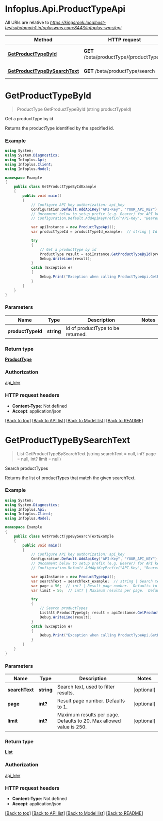 # Infoplus.Api.ProductTypeApi

All URIs are relative to *https://kingsrook.localhost-testsubdomain1.infopluswms.com:8443/infoplus-wms/api*

Method | HTTP request | Description
------------- | ------------- | -------------
[**GetProductTypeById**](ProductTypeApi.md#getproducttypebyid) | **GET** /beta/productType/{productTypeId} | Get a productType by id
[**GetProductTypeBySearchText**](ProductTypeApi.md#getproducttypebysearchtext) | **GET** /beta/productType/search | Search productTypes


<a name="getproducttypebyid"></a>
# **GetProductTypeById**
> ProductType GetProductTypeById (string productTypeId)

Get a productType by id

Returns the productType identified by the specified id.

### Example
```csharp
using System;
using System.Diagnostics;
using Infoplus.Api;
using Infoplus.Client;
using Infoplus.Model;

namespace Example
{
    public class GetProductTypeByIdExample
    {
        public void main()
        {
            // Configure API key authorization: api_key
            Configuration.Default.AddApiKey("API-Key", "YOUR_API_KEY");
            // Uncomment below to setup prefix (e.g. Bearer) for API key, if needed
            // Configuration.Default.AddApiKeyPrefix("API-Key", "Bearer");

            var apiInstance = new ProductTypeApi();
            var productTypeId = productTypeId_example;  // string | Id of productType to be returned.

            try
            {
                // Get a productType by id
                ProductType result = apiInstance.GetProductTypeById(productTypeId);
                Debug.WriteLine(result);
            }
            catch (Exception e)
            {
                Debug.Print("Exception when calling ProductTypeApi.GetProductTypeById: " + e.Message );
            }
        }
    }
}
```

### Parameters

Name | Type | Description  | Notes
------------- | ------------- | ------------- | -------------
 **productTypeId** | **string**| Id of productType to be returned. | 

### Return type

[**ProductType**](ProductType.md)

### Authorization

[api_key](../README.md#api_key)

### HTTP request headers

 - **Content-Type**: Not defined
 - **Accept**: application/json

[[Back to top]](#) [[Back to API list]](../README.md#documentation-for-api-endpoints) [[Back to Model list]](../README.md#documentation-for-models) [[Back to README]](../README.md)

<a name="getproducttypebysearchtext"></a>
# **GetProductTypeBySearchText**
> List<ProductType> GetProductTypeBySearchText (string searchText = null, int? page = null, int? limit = null)

Search productTypes

Returns the list of productTypes that match the given searchText.

### Example
```csharp
using System;
using System.Diagnostics;
using Infoplus.Api;
using Infoplus.Client;
using Infoplus.Model;

namespace Example
{
    public class GetProductTypeBySearchTextExample
    {
        public void main()
        {
            // Configure API key authorization: api_key
            Configuration.Default.AddApiKey("API-Key", "YOUR_API_KEY");
            // Uncomment below to setup prefix (e.g. Bearer) for API key, if needed
            // Configuration.Default.AddApiKeyPrefix("API-Key", "Bearer");

            var apiInstance = new ProductTypeApi();
            var searchText = searchText_example;  // string | Search text, used to filter results. (optional) 
            var page = 56;  // int? | Result page number.  Defaults to 1. (optional) 
            var limit = 56;  // int? | Maximum results per page.  Defaults to 20.  Max allowed value is 250. (optional) 

            try
            {
                // Search productTypes
                List&lt;ProductType&gt; result = apiInstance.GetProductTypeBySearchText(searchText, page, limit);
                Debug.WriteLine(result);
            }
            catch (Exception e)
            {
                Debug.Print("Exception when calling ProductTypeApi.GetProductTypeBySearchText: " + e.Message );
            }
        }
    }
}
```

### Parameters

Name | Type | Description  | Notes
------------- | ------------- | ------------- | -------------
 **searchText** | **string**| Search text, used to filter results. | [optional] 
 **page** | **int?**| Result page number.  Defaults to 1. | [optional] 
 **limit** | **int?**| Maximum results per page.  Defaults to 20.  Max allowed value is 250. | [optional] 

### Return type

[**List<ProductType>**](ProductType.md)

### Authorization

[api_key](../README.md#api_key)

### HTTP request headers

 - **Content-Type**: Not defined
 - **Accept**: application/json

[[Back to top]](#) [[Back to API list]](../README.md#documentation-for-api-endpoints) [[Back to Model list]](../README.md#documentation-for-models) [[Back to README]](../README.md)

